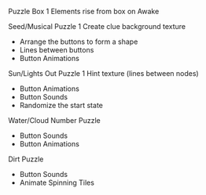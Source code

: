 Puzzle Box
 1 Elements rise from box on Awake

Seed/Musical Puzzle
 1 Create clue background texture
 - Arrange the buttons to form a shape
 - Lines between buttons
 - Button Animations

Sun/Lights Out Puzzle
 1 Hint texture (lines between nodes)
 - Button Animations
 - Button Sounds
 - Randomize the start state

Water/Cloud Number Puzzle
 - Button Sounds
 - Button Animations

Dirt Puzzle
 - Button Sounds
 - Animate Spinning Tiles
